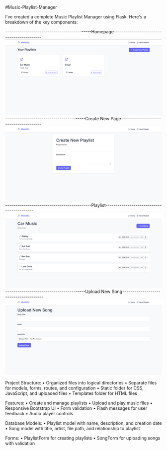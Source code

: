 #Music-Playlist-Manager
 
I've created a complete Music Playlist Manager using Flask. Here's a breakdown of the key components:


-------------------------------------------Homepage------------------------------------------
 ![Image Alt](https://github.com/priyanshu731/Music_Playlist_Manager/blob/64a8c2a4d00902a7d5d1e7d154e4d64f0f4468bc/templates/screenshot/Homepage.png)
----------------------------------------Create New Page--------------------------------------
 ![Image Alt](https://github.com/priyanshu731/Music_Playlist_Manager/blob/0da3235f03fecd725e908fc01aaec022f7e824cd/templates/screenshot/CreateNewPlaylist.png)
-------------------------------------------Playlist------------------------------------------
 ![Image Alt](https://github.com/priyanshu731/Music_Playlist_Manager/blob/64a8c2a4d00902a7d5d1e7d154e4d64f0f4468bc/templates/screenshot/Playlist.png)
----------------------------------------Upload New Song--------------------------------------
 ![Image Alt](https://github.com/priyanshu731/Music_Playlist_Manager/blob/64a8c2a4d00902a7d5d1e7d154e4d64f0f4468bc/templates/screenshot/UploadSong.png)

Project Structure:
•	Organized files into logical directories
•	Separate files for models, forms, routes, and configuration
•	Static folder for CSS, JavaScript, and uploaded files
•	Templates folder for HTML files


Features:
•	Create and manage playlists
•	Upload and play music files
•	Responsive Bootstrap UI
•	Form validation
•	Flash messages for user feedback
•	Audio player controls


Database Models:
•	Playlist model with name, description, and creation date
•	Song model with title, artist, file path, and relationship to playlist


Forms:
•	PlaylistForm for creating playlists
•	SongForm for uploading songs with validation


